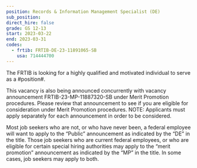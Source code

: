 ```yaml
---
position: Records & Information Management Specialist (DE)
sub_position:
direct_hire: false
grade: GS 12-13
start: 2023-03-22
end: 2023-03-31
codes:
  - frtib: FRTIB-DE-23-11891065-SB
    usa: 714444700
---
```


The FRTIB is looking for a highly qualified and motivated individual to serve as a #position#.

This vacancy is also being announced concurrently with vacancy announcement FRTIB-23-MP-11887320-SB under Merit Promotion procedures. Please review that announcement to see if you are eligible for consideration under Merit Promotion procedures. NOTE: Applicants must apply separately for each announcement in order to be considered.

Most job seekers who are not, or who have never been, a federal employee will want to apply to the “Public” announcement as indicated by the “DE” in the title.  Those job seekers who are current federal employees, or who are eligible for certain special hiring authorities may apply to the “merit promotion” announcement as indicated by the “MP” in the title.  In some cases, job seekers may apply to both.

